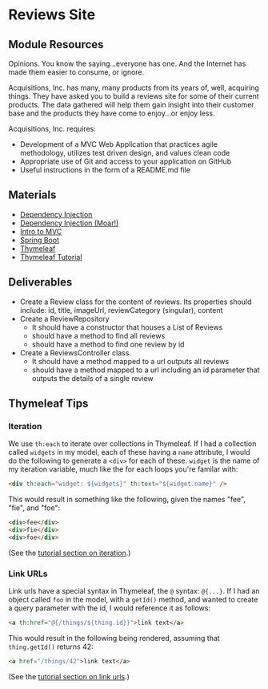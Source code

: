 # Reviews Site

## Module Resources

Opinions. You know the saying...everyone has one. And the Internet has made them easier to consume, or ignore.

Acquisitions, Inc. has many, many products from its years of, well, acquiring things. They have asked you to build a reviews site for some of their current products. The data gathered will help them gain insight into their customer base and the products they have come to enjoy...or enjoy less.

Acquisitions, Inc. requires:

- Development of a MVC Web Application that practices agile methodology, utilizes test driven design, and values clean code
- Appropriate use of Git and access to your application on GitHub
- Useful instructions in the form of a README.md file


## Materials

- [Dependency Injection](https://wecancodeit.github.io/java-slides/mvc/dependency-injection.html#/)
- [Dependency Injection (Moar!)](https://wecancodeit.github.io/java-slides/objects/dependency-injection/index.html#/)
- [Intro to MVC](https://wecancodeit.github.io/java-slides/mvc/intro-to-mvc.html#/)
- [Spring Boot](https://wecancodeit.github.io/java-slides/spring/spring-boot/index.html#/)
- [Thymeleaf](https://wecancodeit.github.io/java-slides/web/thymeleaf/index.html#/)
- [Thymeleaf Tutorial](http://www.thymeleaf.org/doc/tutorials/2.1/usingthymeleaf.html)

## Deliverables

- Create a Review class for the content of reviews. Its properties should include: id, title, imageUrl, reviewCategory (singular), content
- Create a ReviewRepository
  - It should have a constructor that houses a List of Reviews
  - should have a method to find all reviews
  - should have a method to find one review by id
- Create a ReviewsController class.
  - It should have a method mapped to a url outputs all reviews
  - should have a method mapped to a url including an id parameter that outputs the details of a single review

## Thymeleaf Tips

### Iteration

We use `th:each` to iterate over collections in Thymeleaf. If I had a collection called `widgets` in my model, each of these having a `name` attribute, I would do the following to generate a `<div>` for each of these. `widget` is the name of my iteration variable, much like the for each loops you're familar with:

```HTML
<div th:each="widget: ${widgets}" th:text="${widget.name}" />
```

This would result in something like the following, given the names "fee", "fie", and "foe":

```HTML
<div>fee</div>
<div>fie</div>
<div>foe</div>
```

(See the [tutorial section on iteration](http://www.thymeleaf.org/doc/tutorials/2.1/usingthymeleaf.html#iteration).)

### Link URLs

Link urls have a special syntax in Thymeleaf, the `@` syntax: `@{...}`. If I had an object called `foo` in the model, with a `getId()` method, and wanted to create a query parameter with the id, I would reference it as follows:

```HTML
<a th:href="@{/things/${thing.id}}">link text</a>
```

This would result in the following being rendered, assuming that `thing.getId()` returns 42:

```HTML
<a href="/things/42">link text</a>
```

(See the [tutorial section on link urls](http://www.thymeleaf.org/doc/tutorials/2.1/usingthymeleaf.html#link-urls).)
